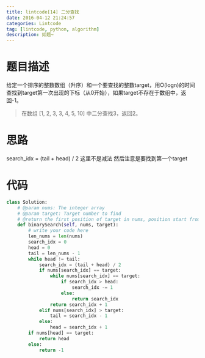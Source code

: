 ```yaml
---
title: lintcode[14] 二分查找
date: 2016-04-12 21:24:57
categories: Lintcode
tag: [lintcode, python, algorithm]
description: 如题~
---
```


# 题目描述
给定一个排序的整数数组（升序）和一个要查找的整数target，用O(logn)的时间查找到target第一次出现的下标（从0开始），如果target不存在于数组中，返回-1。

> 在数组 [1, 2, 3, 3, 4, 5, 10] 中二分查找3，返回2。


# 思路
search_idx = (tail + head) / 2 这里不是减法
然后注意是要找到第一个target

# 代码

```python
class Solution:
    # @param nums: The integer array
    # @param target: Target number to find
    # @return the first position of target in nums, position start from 0 
    def binarySearch(self, nums, target):
        # write your code here
        len_nums = len(nums)
        search_idx = 0
        head = 0
        tail = len_nums - 1
        while head != tail:
            search_idx = (tail + head) / 2
            if nums[search_idx] == target:
                while nums[search_idx] == target:
                    if search_idx > head:
                        search_idx -= 1
                    else:
                        return search_idx
                return search_idx + 1
            elif nums[search_idx] > target:
                tail = search_idx - 1
            else:
                head = search_idx + 1
        if nums[head] == target:
            return head
        else:
            return -1
```

